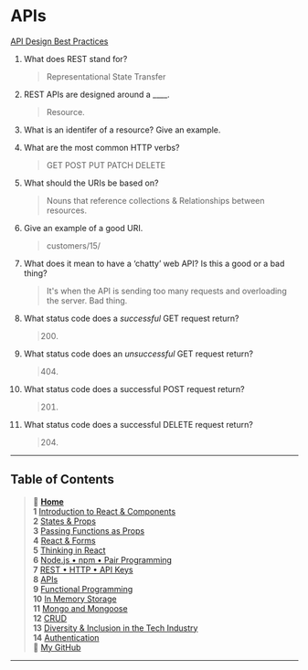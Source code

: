 # APIs

[API Design Best Practices](https://docs.microsoft.com/en-us/azure/architecture/best-practices/api-design)

1. What does REST stand for?
    >  Representational State Transfer
2. REST APIs are designed around a ____.
    >  Resource.
3. What is an identifer of a resource? Give an example.
    >  
4. What are the most common HTTP verbs?
    >  GET POST PUT PATCH DELETE
5. What should the URIs be based on?
    >  Nouns that reference collections & Relationships between resources.
6. Give an example of a good URI.
    >  customers/15/
7. What does it mean to have a ‘chatty’ web API? Is this a good or a bad thing?
    >  It's when the API is sending too many requests and
    overloading the server. Bad thing.
8. What status code does a *successful* GET request return?
    > 200.
9. What status code does an *unsuccessful* GET request return?
    >  404.
10. What status code does a successful POST request return?
    >  201.
11. What status code does a successful DELETE request return?
    > 204.

_____

## Table of Contents

> 🏡 [**Home**](https://mistidinzy.github.io/ReadingNotes/) <br>
> **1** [Introduction to React & Components](/read01.md)<br>
> **2** [States & Props](/read02.md)<br>
> **3** [Passing Functions as Props](/read03.md)<br>
> **4** [React & Forms](/read04.md)<br>
> **5** [Thinking in React](/read05.md)<br>
> **6** [Node.js • npm • Pair Programming](/read06.md)<br>
> **7** [REST • HTTP • API Keys](/read07.md)<br>
> **8** [APIs](/read08.md)<br>
> **9** [Functional Programming](/read09.md)<br>
> **10** [In Memory Storage](/read10.md)<br>
> **11** [Mongo and Mongoose](/read11.md)<br>
> **12** [CRUD](/read12.md)<br>
> **13** [Diversity & Inclusion in the Tech Industry](/read13.md)<br>
> **14** [Authentication](/read14.md)<br>
> 🐙 [My GitHub](https://github.com/mistidinzy)

_____

